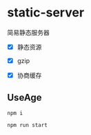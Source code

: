 # static-server
简易静态服务器

* [x] 静态资源

* [x] gzip

* [x] 协商缓存


## UseAge
```
npm i

npm run start
```

